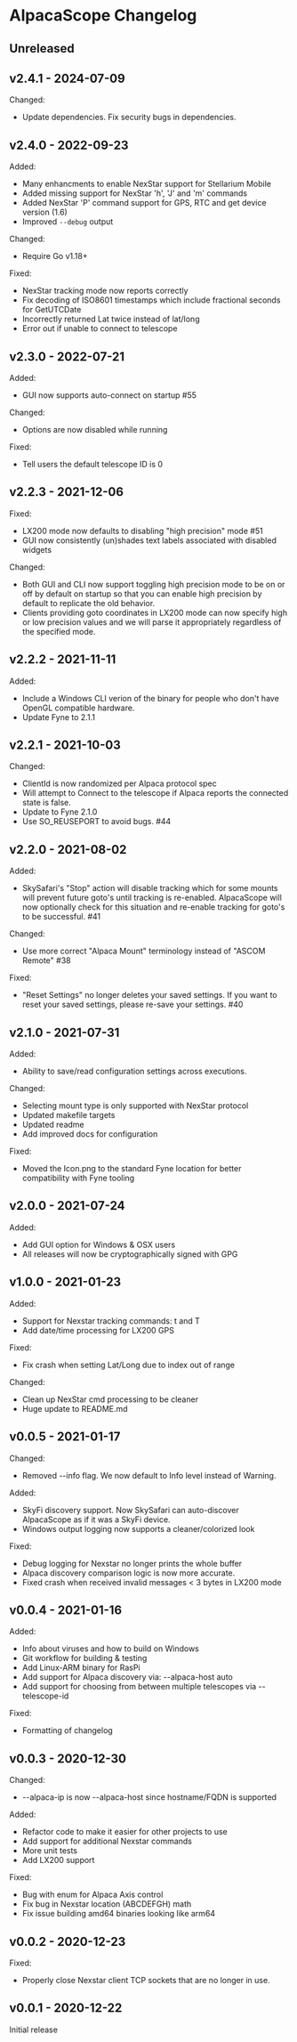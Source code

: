# AlpacaScope Changelog

## Unreleased

## v2.4.1 - 2024-07-09

Changed:

 - Update dependencies.  Fix security bugs in dependencies.

## v2.4.0 - 2022-09-23

Added:

 - Many enhancments to enable NexStar support for Stellarium Mobile
 - Added missing support for NexStar 'h', 'J' and 'm' commands
 - Added NexStar 'P' command support for GPS, RTC and get device version (1.6)
 - Improved `--debug` output

Changed:

 - Require Go v1.18+

Fixed:

 - NexStar tracking mode now reports correctly
 - Fix decoding of ISO8601 timestamps which include fractional seconds
    for GetUTCDate
 - Incorrectly returned Lat twice instead of lat/long 
 - Error out if unable to connect to telescope

## v2.3.0 - 2022-07-21

Added:

 - GUI now supports auto-connect on startup #55

Changed:

 - Options are now disabled while running

Fixed:

 - Tell users the default telescope ID is 0

## v2.2.3 - 2021-12-06

Fixed:

 - LX200 mode now defaults to disabling "high precision" mode #51
 - GUI now consistently (un)shades text labels associated with disabled widgets

Changed:

 - Both GUI and CLI now support toggling high precision mode to be on or
    off by default on startup so that you can enable high precision
    by default to replicate the old behavior.
 - Clients providing goto coordinates in LX200 mode can now specify
    high or low precision values and we will parse it appropriately
    regardless of the specified mode.


## v2.2.2 - 2021-11-11

Added:
 - Include a Windows CLI verion of the binary for people who don't have OpenGL
    compatible hardware.
 - Update Fyne to 2.1.1

## v2.2.1 - 2021-10-03

Changed:

 - ClientId is now randomized per Alpaca protocol spec
 - Will attempt to Connect to the telescope if Alpaca reports the connected
    state is false.
 - Update to Fyne 2.1.0
 - Use SO_REUSEPORT to avoid bugs. #44

## v2.2.0 - 2021-08-02

Added:

 - SkySafari's "Stop" action will disable tracking which for some mounts
    will prevent future goto's until tracking is re-enabled.  AlpacaScope
    will now optionally check for this situation and re-enable tracking
    for goto's to be successful. #41

Changed:

 - Use more correct "Alpaca Mount" terminology instead of "ASCOM Remote" #38

Fixed:

 - "Reset Settings" no longer deletes your saved settings. If you want to
	reset your saved settings, please re-save your settings. #40

## v2.1.0 - 2021-07-31

Added:

 - Ability to save/read configuration settings across executions.

Changed:

 - Selecting mount type is only supported with NexStar protocol
 - Updated makefile targets
 - Updated readme
 - Add improved docs for configuration

Fixed:

 - Moved the Icon.png to the standard Fyne location for better compatibility
    with Fyne tooling

## v2.0.0 - 2021-07-24

Added:

 - Add GUI option for Windows & OSX users
 - All releases will now be cryptographically signed with GPG

## v1.0.0 - 2021-01-23

Added:

 - Support for Nexstar tracking commands: t and T
 - Add date/time processing for LX200 GPS

Fixed:

 - Fix crash when setting Lat/Long due to index out of range

Changed:

 - Clean up NexStar cmd processing to be cleaner
 - Huge update to README.md

## v0.0.5 - 2021-01-17

Changed:

 - Removed --info flag. We now default to Info level instead of Warning.

Added:

 - SkyFi discovery support.  Now SkySafari can auto-discover AlpacaScope as if it
    was a SkyFi device.
 - Windows output logging now supports a cleaner/colorized look

Fixed:

 - Debug logging for Nexstar no longer prints the whole buffer
 - Alpaca discovery comparison logic is now more accurate.
 - Fixed crash when received invalid messages < 3 bytes in LX200 mode

## v0.0.4 - 2021-01-16

Added:

 - Info about viruses and how to build on Windows
 - Git workflow for building & testing
 - Add Linux-ARM binary for RasPi
 - Add support for Alpaca discovery via: --alpaca-host auto
 - Add support for choosing from between multiple telescopes via --telescope-id

Fixed:

 - Formatting of changelog

## v0.0.3 - 2020-12-30

Changed:

 - --alpaca-ip is now --alpaca-host since hostname/FQDN is supported

Added:

 - Refactor code to make it easier for other projects to use
 - Add support for additional Nexstar commands
 - More unit tests
 - Add LX200 support

Fixed:

 - Bug with enum for Alpaca Axis control
 - Fix bug in Nexstar location (ABCDEFGH) math
 - Fix issue building amd64 binaries looking like arm64

## v0.0.2 - 2020-12-23

Fixed:

 - Properly close Nexstar client TCP sockets that are no longer in use.

## v0.0.1 - 2020-12-22

Initial release
